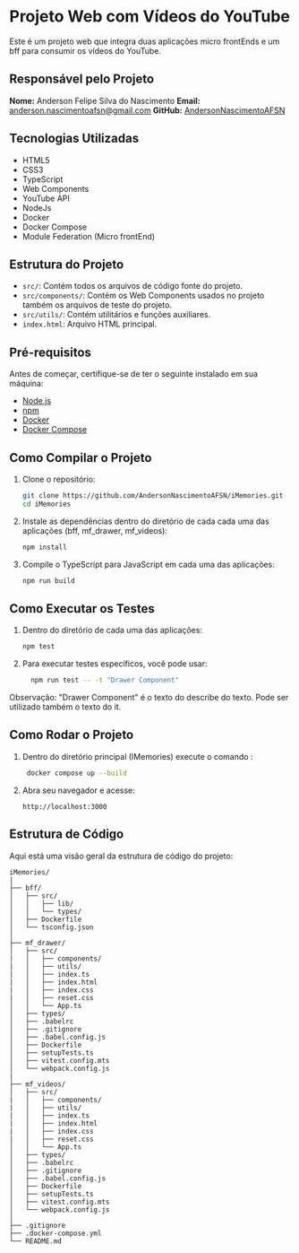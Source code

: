 # Projeto Web com Vídeos do YouTube

Este é um projeto web que integra duas aplicações micro frontEnds e um bff para consumir os vídeos do YouTube. 

## Responsável pelo Projeto

**Nome:** Anderson Felipe Silva do Nascimento 
**Email:** anderson.nascimentoafsn@gmail.com
**GitHub:** [AndersonNascimentoAFSN](https://github.com/AndersonNascimentoAFSN)

## Tecnologias Utilizadas

- HTML5
- CSS3
- TypeScript
- Web Components
- YouTube API
- NodeJs
- Docker
- Docker Compose
- Module Federation (Micro frontEnd)

## Estrutura do Projeto

- `src/`: Contém todos os arquivos de código fonte do projeto.
- `src/components/`: Contém os Web Components usados no projeto também os arquivos de teste do projeto.
- `src/utils/`: Contém utilitários e funções auxiliares.
- `index.html`: Arquivo HTML principal.

## Pré-requisitos

Antes de começar, certifique-se de ter o seguinte instalado em sua máquina:

- [Node.js](https://nodejs.org/en/)
- [npm](https://www.npmjs.com/)
- [Docker](https://docs.docker.com/engine/install/ubuntu/)
- [Docker Compose](https://docs.docker.com/compose/install/linux/)

## Como Compilar o Projeto

1. Clone o repositório:
    ```bash
    git clone https://github.com/AndersonNascimentoAFSN/iMemories.git
    cd iMemories
    ```

2. Instale as dependências dentro do diretório de cada cada uma das aplicações (bff, mf_drawer, mf_videos):
    ```bash
    npm install
    ```

3. Compile o TypeScript para JavaScript em cada uma das aplicações:
    ```bash
    npm run build
    ```

## Como Executar os Testes

1. Dentro do diretório de cada uma das aplicações:
    ```bash
    npm test
    ```

2. Para executar testes específicos, você pode usar:
    ```bash
      npm run test -- -t "Drawer Component"
    ```
  Observação: "Drawer Component" é o texto do describe do texto. Pode ser utilizado também o texto do it.

## Como Rodar o Projeto

1. Dentro do diretório principal (IMemories) execute o comando :
    ```bash
     docker compose up --build
    ```

2. Abra seu navegador e acesse:
    ```
    http://localhost:3000
    ```

## Estrutura de Código

Aqui está uma visão geral da estrutura de código do projeto:

```plaintext
iMemories/
│
├── bff/
│   ├── src/
│   │   ├── lib/
│   │   └── types/
│   ├── Dockerfile
│   └── tsconfig.json
│
├── mf_drawer/
│   ├── src/
|   │   ├── components/
|   │   ├── utils/
|   │   ├── index.ts
|   │   ├── index.html
|   │   ├── index.css
|   │   ├── reset.css
│   │   └── App.ts
│   ├── types/
│   ├── .babelrc
│   ├── .gitignore
│   ├── .babel.config.js
│   ├── Dockerfile
│   ├── setupTests.ts
│   ├── vitest.config.mts
│   └── webpack.config.js
|
├── mf_videos/
│   ├── src/
|   │   ├── components/
|   │   ├── utils/
|   │   ├── index.ts
|   │   ├── index.html
|   │   ├── index.css
|   │   ├── reset.css
│   │   └── App.ts
│   ├── types/
│   ├── .babelrc
│   ├── .gitignore
│   ├── .babel.config.js
│   ├── Dockerfile
│   ├── setupTests.ts
│   ├── vitest.config.mts
│   └── webpack.config.js
│
├── .gitignore
├── .docker-compose.yml
└── README.md
